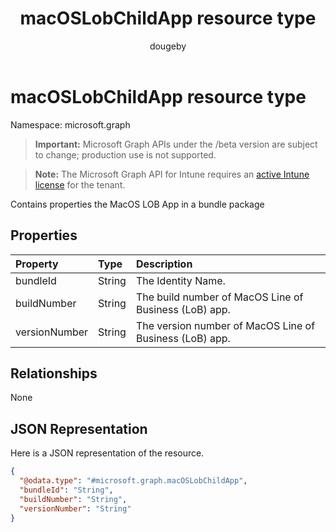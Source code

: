 ﻿---
title: "macOSLobChildApp resource type"
description: "Contains properties the MacOS LOB App in a bundle package"
author: "dougeby"
localization_priority: Normal
ms.prod: "intune"
doc_type: resourcePageType
---

# macOSLobChildApp resource type

Namespace: microsoft.graph

> **Important:** Microsoft Graph APIs under the /beta version are subject to change; production use is not supported.

> **Note:** The Microsoft Graph API for Intune requires an [active Intune license](https://go.microsoft.com/fwlink/?linkid=839381) for the tenant.

Contains properties the MacOS LOB App in a bundle package

## Properties

| Property      | Type   | Description                                             |
| :------------ | :----- | :------------------------------------------------------ |
| bundleId      | String | The Identity Name.                                      |
| buildNumber   | String | The build number of MacOS Line of Business (LoB) app.   |
| versionNumber | String | The version number of MacOS Line of Business (LoB) app. |

## Relationships

None

## JSON Representation

Here is a JSON representation of the resource.

<!-- {
  "blockType": "resource",
  "@odata.type": "microsoft.graph.macOSLobChildApp"
}
-->

```json
{
  "@odata.type": "#microsoft.graph.macOSLobChildApp",
  "bundleId": "String",
  "buildNumber": "String",
  "versionNumber": "String"
}
```
